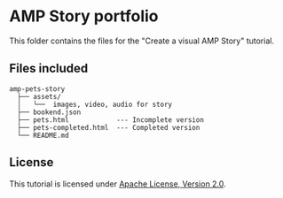 # AMP Story portfolio

This folder contains the files for the "Create a visual AMP Story" tutorial.

## Files included

```text
amp-pets-story
  ├── assets/
  │   └──  images, video, audio for story
  ├── bookend.json   
  ├── pets.html            --- Incomplete version
  ├── pets-completed.html  --- Completed version
  └── README.md
```

## License

This tutorial is licensed under [Apache License, Version 2.0](https://github.com/ampproject/docs/blob/master/LICENSE).
